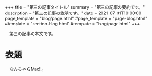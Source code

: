 +++
title = "第三の記事タイトル"
summary = "第三の記事の要約です。"
description = "第三の記事の説明です。"
date = 2021-07-31T10:00:00
page_template = "blog/page.html"
#page_template = "page-blog.html"
#template = "section-blog.html"
#template = "blog/page.html"
+++

　第三の記事の本文です。

# 表題

　なんちゃらMax!!。

